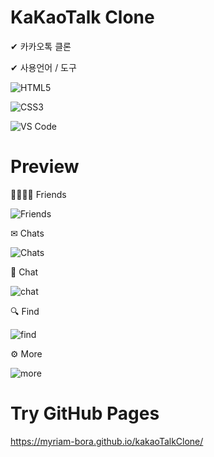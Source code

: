 # KaKaoTalk Clone

✔ 카카오톡 클론

✔ 사용언어 / 도구

![HTML5](https://img.shields.io/badge/-HTML5-%23E44D27?style=flat-square&logo=html5&logoColor=ffffff)

![CSS3](https://img.shields.io/badge/-CSS3-%231572B6?style=flat-square&logo=css3)

![VS Code](http://img.shields.io/badge/-VS%20Code-007ACC?style=flat-square&logo=visual-studio-code)

# Preview 

👨‍👩‍👧‍👦 Friends
 
![Friends](kakaoTalkClone/screen-shot/friends.JPG)


  ✉ Chats
 
![Chats](kakaoTalkClone/screen-shot/chats.JPG)


 📃 Chat
 
![chat](kakaoTalkClone/screen-shot/chat.JPG)


 🔍 Find 
 
  ![find](kakaoTalkClone/screen-shot/find.JPG)
  
  ⚙ More
  
  ![more](kakaoTalkClone/screen-shot/more.JPG)
  
 



# Try GitHub Pages

https://myriam-bora.github.io/kakaoTalkClone/
